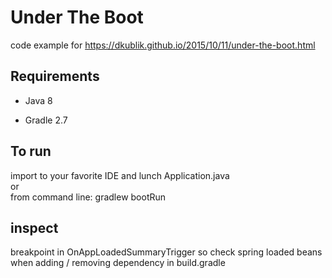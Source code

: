 Under The Boot
===============

code example for https://dkublik.github.io/2015/10/11/under-the-boot.html


## Requirements

* Java 8

* Gradle 2.7

## To run
import to your favorite IDE and lunch Application.java  
or  
from command line: gradlew bootRun


## inspect
breakpoint in OnAppLoadedSummaryTrigger so check spring loaded beans when adding / removing dependency in build.gradle



